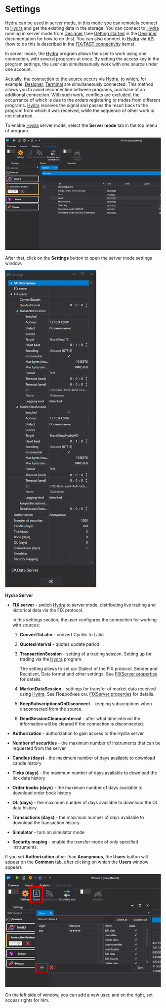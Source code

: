 # Settings

[Hydra](../../hydra.md) can be used in server mode, in this mode you can remotely connect to [Hydra](../../hydra.md) and get the existing data in the storage. You can connect to [Hydra](../../hydra.md) running in server mode from [Designer](../../designer.md) (see [Getting started](../../designer/market_data_storage/getting_started.md) in the [Designer](../../designer.md) documentation for how to do this). You can also connect to [Hydra](../../hydra.md) via [API](../../api.md) (how to do this is described in the [FIX\/FAST connectivity](fix_fast_connectivity.md) items).

In server mode, the [Hydra](../../hydra.md) program allows the user to work using one connection, with several programs at once. By setting the access key in the program settings, the user can simultaneously work with one source under one account.

Actually, the connection to the source occurs via [Hydra](../../hydra.md), to which, for example, [Designer](../../designer.md), [Terminal](../../terminal.md) are simultaneously connected. This method allows you to avoid reconnection between programs, purchase of an additional connection. With such work, conflicts are excluded, the occurrence of which is due to the orders registering or trades from different programs. [Hydra](../../hydra.md) receives the signal and passes the result back to the program from which it was received, while the sequence of other work is not disturbed. 

To enable [Hydra](../../hydra.md) server mode, select the **Server mode** tab in the top menu of program.

![hydra server menu](../../../images/hydra_server_menu.png)

After that, click on the **Settings** button to open the server mode settings window.

![hydra server](../../../images/hydra_server.png)

**Hydra Server**

- **FIX server** \- switch [Hydra](../../hydra.md) to server mode, distributing live trading and historical data via the FIX protocol. 

  In this settings section, the user configures the connection for working with sources: 
  1. **ConvertToLatin** \- convert Cyrillic to Latin 
  2. **QuotesInterval** \- quotes update period 
  3. **TransactionSession** \- setting of a trading session. Setting up for trading via the [Hydra](../../hydra.md) program. 

     The setting allows to set up: Dialect of the FIX protocol, Sender and Recipient, Data format and other settings. See [FIXServer properties](https://doc.stocksharp.ru/html/Properties_T_StockSharp_Fix_FixServer.htm) for details.
  4. **MarketDataSession** \- settings for transfer of market data received using [Hydra](../../hydra.md). See Подробнее см. [FIXServer properties](https://doc.stocksharp.ru/html/Properties_T_StockSharp_Fix_FixServer.htm) for details. 
  5. **KeepSubscriptionsOnDisconnect** \- keeping subscriptions when disconnected from the source. 
  6. **DeadSessionCleanupInterval** \- after what time interval the information will be cleared if the connection is disconnected.
- **Authorization** \- authorization to gain access to the Hydra server 
- **Number of securities** \- the maximum number of instruments that can be requested from the server 
- **Candles (days)** \- the maximum number of days available to download candle history 
- **Ticks (days)** \- the maximum number of days available to download the tick data history 
- **Order books (days)** \- the maximum number of days available to download order book history 
- **OL (days)** \- the maximum number of days available to download the OL data history 
- **Transactions (days)** \- the maximum number of days available to download the transaction history 
- **Simulator** \- turn on simulator mode 
- **Security maping** \- enable the transfer mode of only specified instruments. 

If you set **Authorization** other than **Anonymous**, the **Users** button will appear on the **Common** tab, after clicking on which the **Users** window appears

![hydra users](../../../images/hydra_users.png)

On the left side of window, you can add a new user, and on the right, set access rights for him. 

